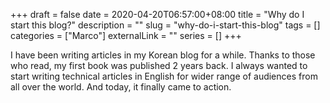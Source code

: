 +++
draft = false
date = 2020-04-20T06:57:00+08:00
title = "Why do I start this blog?"
description = ""
slug = "why-do-i-start-this-blog"
tags = []
categories = ["Marco"]
externalLink = ""
series = []
+++

I have been writing articles in my Korean blog for a while. Thanks to those who read, my first book was published 2 years back. I always wanted to start writing technical articles in English for wider range of audiences from all over the world. And today, it finally came to action.
